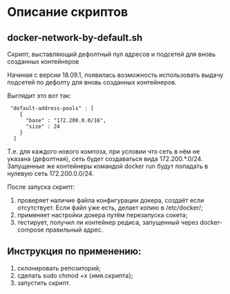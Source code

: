 # Описание скриптов

## docker-network-by-default.sh

Скрипт, выставляющий дефолтный пул адресов и подсетей для вновь созданных контейнеров

Начиная с версии 18.09.1, появилась возможность использовать выдачу подсетей по дефолту для вновь созданных контейнеров.

Выглядит это вот  так:
```
 "default-address-pools" : [
    {
      "base" : "172.200.0.0/16",
      "size" : 24
    }
  ]
```
Т.е. для каждого нового композа, при условии что сеть в нём не указана (дефолтная), сеть будет создаваться вида 172.200.*.0/24.
Запущенные же контейнеры командой docker run будут попадать в нулевую сеть 172.200.0.0/24.

После запуска скрипт:
1. проверяет наличие файла конфигурации докера, создаёт если отсутствует. Если файл уже есть, делает копию в /etc/docker/;
2. применяет настройки докера путём перезапуска сокета;
3. тестирует, получил ли контейнер редиса, запущенный через docker-compose правильный адрес.

## Инструкция по применению: 
1. склонировать репозиторий;
2. сделать sudo chmod +x {имя.скрипта};
3. запустить скрипт.